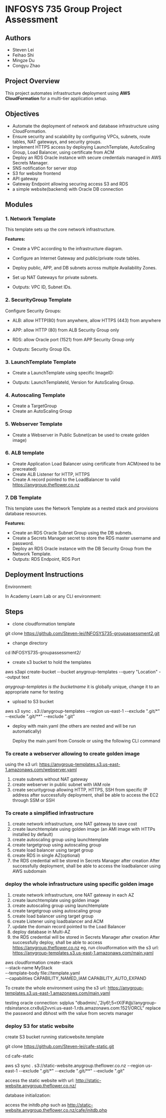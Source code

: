 # INFOSYS 735 Group Project Assessment

## Authors

- Steven Lei
- Feihao Shi
- Mingze Du
- Congyu Zhao

## Project Overview

This project automates infrastructure deployment using **AWS CloudFormation** for a multi-tier application setup.

## Objectives

- Automate the deployment of network and database infrastructure using CloudFormation.
- Ensure security and scalability by configuring VPCs, subnets, route tables, NAT gateways, and security groups.
- Implement HTTPS access by deploying LaunchTemplate, AutoScaling Group, Load Balancer, using certificate from ACM
- Deploy an RDS Oracle instance with secure credentials managed in AWS Secrets Manager.
- SNS notification for server stop
- S3 for website frontend
- API gateway
- Gateway Endpoint allowing securing access S3 and RDS
- a simple website(backend) with Oracle DB connection

## Modules

### 1. Network Template

This template sets up the core network infrastructure.

**Features:**

- Create a VPC according to the infrastructure diagram.
- Configure an Internet Gateway and public/private route tables.
- Deploy public, APP, and DB subnets across multiple Availability Zones.
- Set up NAT Gateways for private subnets.

- Outputs: VPC ID, Subnet IDs.

### 2. SecurityGroup Template

Configure Security Groups:

- ALB: allow HTTP(80) from anywhere, allow HTTPS (443) from anywhere
- APP: allow HTTP (80) from ALB Security Group only
- RDS: allow Oracle port (1521) from APP Security Group only

- Outputs: Security Group IDs.

### 3. LaunchTemplate Template

- Create a LaunchTemplate using specific ImageID:

- Outputs: LaunchTemplateId, Version for AutoScaling Group.

### 4. Autoscaling Template

- Create a TargetGroup
- Create an AutoScaling Group

### 5. Webserver Template

- Create a Webserver in Public Subnet(can be used to create golden image)

### 6. ALB template

- Create Application Load Balancer using certificate from ACM(need to be precreated)
- Create ALB Listener for HTTP, HTTPS
- Create A record pointed to the LoadBalancer to valid https://anygroup.theflower.co.nz

### 7. DB Template

This template uses the Network Template as a nested stack and provisions database resources.

**Features:**

- Create an RDS Oracle Subnet Group using the DB subnets.
- Create a Secrets Manager secret to store the RDS master username and password.
- Deploy an RDS Oracle instance with the DB Security Group from the Network Template.
- Outputs: RDS Endpoint, RDS Port

## Deployment Instructions

Environment:

In Academy Learn Lab or any CLI environment:

## Steps

- clone cloudformation template

git clone https://github.com/Steven-lei/INFOSYS735-groupassessment2.git

- change directory

cd INFOSYS735-groupassessment2/

- create s3 bucket to hold the templates

aws s3api create-bucket --bucket anygroup-templates --query "Location" --output text

_anygroup-templates is the bucketname_ it is globally unique, change it to an appropriate name for testing

- upload to S3 bucket

aws s3 sync . s3://anygroup-templates --region us-east-1 --exclude ".git/\*" --exclude ".git/\*\*" --exclude ".git"

- deploy with main.yaml (the others are nested and will be run automatically)

  Deploy the main.yaml from Console or using the following CLI command

### To create a webserver allowing to create golden image

using the s3 url:
https://anygroup-templates.s3.us-east-1.amazonaws.com/webserver.yaml

1. create subnets without NAT gateway
2. create webserver in public subnet with IAM role
3. create securitygroup allowing HTTP, HTTPS, SSH from specific IP address
   after successfully deployment, shall be able to access the EC2 through SSM or SSH

### To create a simplified infrastructure

1. create network infrastructure, one NAT gateway to save cost
2. create launchtemplate using golden image (an AMI image with HTTPs installed by default)
3. create autoscaling group using launchtemplate
4. create targetgroup using autoscaling group
5. create load balancer using target group
6. create RDS in single AZ(optional)
7. the RDS credential will be stored in Secrets Manager after creation
   After successfully deployment, shall be able to access the loadbalancer using AWS subdomain

### deploy the whole infrastructure using specific golden image

1. create network infrastructure, one NAT gateway in each AZ
2. create launchtemplate using golden image
3. create autoscaling group using launchtemplate
4. create targetgroup using autoscaling group
5. create load balancer using target group
6. create Listener using loadbalancer and ACM
7. update the domain record pointed to the Load Balancer
8. deploy database in Multi-AZ
9. the RDS credential will be stored in Secrets Manager after creation
   After successfully deploy, shall be able to access https://anygroup.theflower.co.nz
   eg, run cloudformation with the s3 url: https://anygroup-templates.s3.us-east-1.amazonaws.com/main.yaml

aws cloudformation create-stack \
 --stack-name MyStack \
 --template-body file://template.yaml \
 --capabilities CAPABILITY_NAMED_IAM CAPABILITY_AUTO_EXPAND

To create the whole environment using the s3 url:
https://anygroup-templates.s3.us-east-1.amazonaws.com/main.yaml

testing oracle connection:
sqlplus "dbadmin/.,'2iy6!;5<tX(F#@//anygroup-rdsinstance.crx8ulj2vvni.us-east-1.rds.amazonaws.com:1521/ORCL"
replace the password and dbhost with the value from secrets manager

### deploy S3 for static website

create S3 bucket running staticwebsite.template

git clone https://github.com/Steven-lei/cafe-static.git

cd cafe-static

aws s3 sync . s3://static-website.anygroup.theflower.co.nz --region us-east-1 --exclude ".git/\*" --exclude ".git/\*\*" --exclude ".git"

access the static website with url: http://static-website.anygroup.theflower.co.nz/

database initialization:

access the initdb.php such as http://static-website.anygroup.theflower.co.nz/cafe/initdb.php
